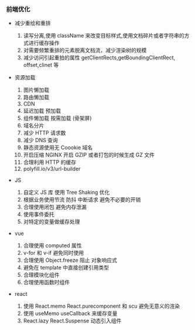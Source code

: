 ### 前端优化

- 减少重绘和重排

  1. 读写分离,使用 className 来改变目标样式,使用文档碎片或者字符串的方式进行缓存操作
  2. 对需要频繁重排的元素脱离文档流，减少渲染树的规模
  3. 减少访问引起重拍的属性 getClientRects,getBoundingClientRect, offset,clinet 等

- 资源加载

  1.  图片懒加载
  2.  路由懒加载
  3.  CDN
  4.  延迟加载 预加载
  5.  组件懒加载 按需加载 (骨架屏)
  6.  域名分片
  7.  减少 HTTP 请求数
  8.  减少 DNS 查询
  9.  静态资源使用无 Coookie 域名
  10. 开启压缩 NGINX 开启 GZIP 或者打包的时候生成 GZ 文件
  11. 合理利用 HTTP 的缓存
  12. polyfill.io/v3/url-builder

- JS

  1. 自定义 JS 库 使用 Tree Shaking 优化
  2. 根据业务使用节流 防抖 中断请求 避免不必要的开销
  3. 合理使用闭包 避免内存泄漏
  4. 使用事件委托
  5. 对特定的变量做缓存处理

- vue

  1. 合理使用 computed 属性
  2. v-for 和 v-if 避免同时使用
  3. 合理使用 Object.freeze 阻止 对象响应式
  4. 避免在 template 中直接创建引用类型
  5. 合理模块化组件
  6. 合理使用函数时组件

- react
  1. 使用 React.memo React.purecomponent 和 scu 避免无意义的渲染
  2. 使用 useMemo useCallback 来缓存变量
  3. React.lazy React.Suspense 动态引入组件
